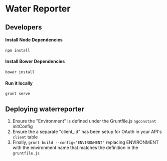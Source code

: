 # Water Reporter

## Developers

#### Install Node Dependencies

`npm install`

#### Install Bower Dependencies

`bower install`

#### Run it locally

`grunt serve`


## Deploying waterreporter

1. Ensure the "Environment" is defined under the Gruntfile.js `ngconstant` initConfig
2. Ensure the a separate "client_id" has been setup for OAuth in your API's `client` table
3. Finally, `grunt build --config="ENVIRONMENT"` replacing ENVIRONMENT with the environment name that matches the definition in the `gruntfile.js`
